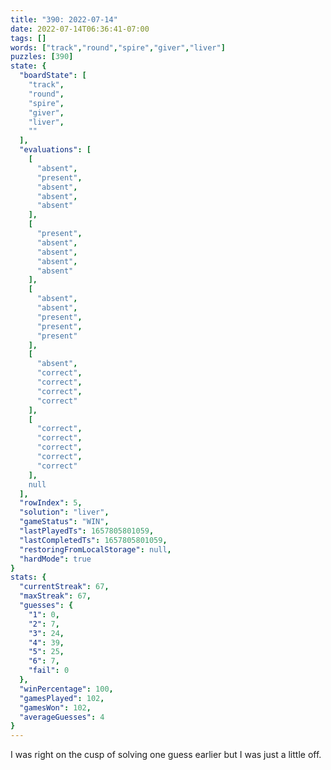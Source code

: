 ```yaml
---
title: "390: 2022-07-14"
date: 2022-07-14T06:36:41-07:00
tags: []
words: ["track","round","spire","giver","liver"]
puzzles: [390]
state: {
  "boardState": [
    "track",
    "round",
    "spire",
    "giver",
    "liver",
    ""
  ],
  "evaluations": [
    [
      "absent",
      "present",
      "absent",
      "absent",
      "absent"
    ],
    [
      "present",
      "absent",
      "absent",
      "absent",
      "absent"
    ],
    [
      "absent",
      "absent",
      "present",
      "present",
      "present"
    ],
    [
      "absent",
      "correct",
      "correct",
      "correct",
      "correct"
    ],
    [
      "correct",
      "correct",
      "correct",
      "correct",
      "correct"
    ],
    null
  ],
  "rowIndex": 5,
  "solution": "liver",
  "gameStatus": "WIN",
  "lastPlayedTs": 1657805801059,
  "lastCompletedTs": 1657805801059,
  "restoringFromLocalStorage": null,
  "hardMode": true
}
stats: {
  "currentStreak": 67,
  "maxStreak": 67,
  "guesses": {
    "1": 0,
    "2": 7,
    "3": 24,
    "4": 39,
    "5": 25,
    "6": 7,
    "fail": 0
  },
  "winPercentage": 100,
  "gamesPlayed": 102,
  "gamesWon": 102,
  "averageGuesses": 4
}
---
```


<!-- more -->
I was right on the cusp of solving one guess earlier but I was just a little off. 
